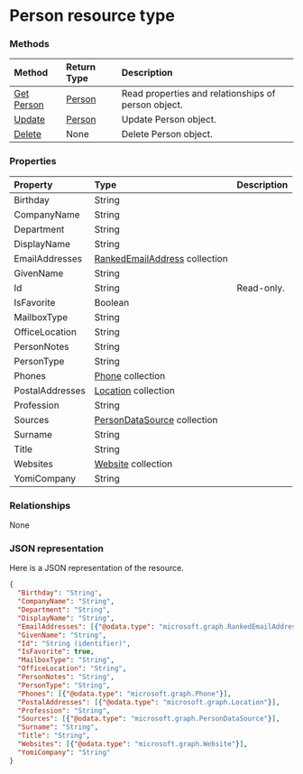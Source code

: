 # Person resource type




### Methods

| Method		   | Return Type	|Description|
|:---------------|:--------|:----------|
|[Get Person](../api/person_get.md) | [Person](person.md) |Read properties and relationships of person object.|
|[Update](../api/person_update.md) | [Person](person.md)	|Update Person object. |
|[Delete](../api/person_delete.md) | None |Delete Person object. |

### Properties
| Property	   | Type	|Description|
|:---------------|:--------|:----------|
|Birthday|String||
|CompanyName|String||
|Department|String||
|DisplayName|String||
|EmailAddresses|[RankedEmailAddress](rankedemailaddress.md) collection||
|GivenName|String||
|Id|String| Read-only.|
|IsFavorite|Boolean||
|MailboxType|String||
|OfficeLocation|String||
|PersonNotes|String||
|PersonType|String||
|Phones|[Phone](phone.md) collection||
|PostalAddresses|[Location](location.md) collection||
|Profession|String||
|Sources|[PersonDataSource](persondatasource.md) collection||
|Surname|String||
|Title|String||
|Websites|[Website](website.md) collection||
|YomiCompany|String||

### Relationships
None


### JSON representation

Here is a JSON representation of the resource.

<!-- {
  "blockType": "resource",
  "optionalProperties": [

  ],
  "@odata.type": "microsoft.graph.Person"
}-->

```json
{
  "Birthday": "String",
  "CompanyName": "String",
  "Department": "String",
  "DisplayName": "String",
  "EmailAddresses": [{"@odata.type": "microsoft.graph.RankedEmailAddress"}],
  "GivenName": "String",
  "Id": "String (identifier)",
  "IsFavorite": true,
  "MailboxType": "String",
  "OfficeLocation": "String",
  "PersonNotes": "String",
  "PersonType": "String",
  "Phones": [{"@odata.type": "microsoft.graph.Phone"}],
  "PostalAddresses": [{"@odata.type": "microsoft.graph.Location"}],
  "Profession": "String",
  "Sources": [{"@odata.type": "microsoft.graph.PersonDataSource"}],
  "Surname": "String",
  "Title": "String",
  "Websites": [{"@odata.type": "microsoft.graph.Website"}],
  "YomiCompany": "String"
}

```

<!-- uuid: 8fcb5dbc-d5aa-4681-8e31-b001d5168d79
2015-10-25 14:57:30 UTC -->
<!-- {
  "type": "#page.annotation",
  "description": "Person resource",
  "keywords": "",
  "section": "documentation",
  "tocPath": ""
}-->